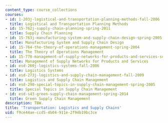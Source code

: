 ```yaml
---
content_type: course_collections
courses:
- id: 1-203j-logistical-and-transportation-planning-methods-fall-2006
  title: Logistical and Transportation Planning Methods
- id: 15-762j-supply-chain-planning-spring-2011
  title: Supply Chain Planning
- id: 15-763j-manufacturing-system-and-supply-chain-design-spring-2005
  title: Manufacturing System and Supply Chain Design
- id: 15-764-the-theory-of-operations-management-spring-2004
  title: The Theory of Operations Management
- id: 15-778-management-of-supply-networks-for-products-and-services-summer-2004
  title: Management of Supply Networks for Products and Services
- id: esd-260j-logistics-systems-fall-2006
  title: Logistics Systems
- id: esd-273j-logistics-and-supply-chain-management-fall-2009
  title: Logistics and Supply Chain Management
- id: esd-290-special-topics-in-supply-chain-management-spring-2005
  title: Special Topics in Supply Chain Management
- id: esd-s43-green-supply-chain-management-spring-2014
  title: Green Supply Chain Management
description: TBW.
title: 'Transportation: Logistics and Supply Chains'
uid: f9ce44ae-ccd5-4b04-911e-2f94b19bc3ce
---
```

